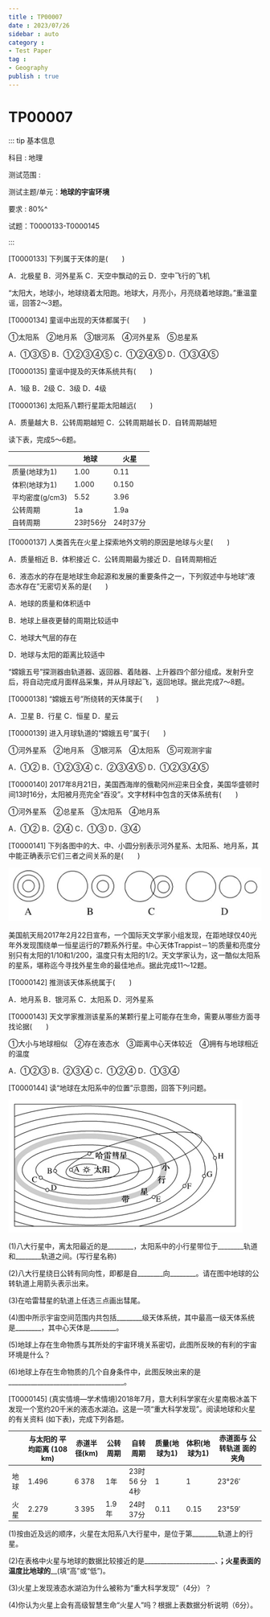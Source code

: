 ```yaml
---
title : TP00007
date : 2023/07/26
sidebar : auto
category : 
- Test Paper
tag : 
- Geography
publish : true
---
```


# TP00007

::: tip 基本信息

科目 : 地理

测试范围 : 

测试主题/单元：**地球的宇宙环境**

要求 : 80%^

试题：T0000133-T0000145

::: 

[T0000133] 下列属于天体的是(　　)

A．北极星 B．河外星系  C．天空中飘动的云 D．空中飞行的飞机

“太阳大，地球小，地球绕着太阳跑。地球大，月亮小，月亮绕着地球跑。”重温童谣，回答2～3题。

[T0000134] 童谣中出现的天体都属于(　　)

①太阳系　②地月系　③银河系　④河外星系　⑤总星系

A．①③⑤    B．①②③④⑤   C．①②④⑤    D．①③④⑤

[T0000135] 童谣中提及的天体系统共有(　　)

A．1级    B．2级     C．3级    D．4级

[T0000136] 太阳系八颗行星距太阳越远(　　)

A．质量越大    B．公转周期越短    C．公转周期越长    D．自转周期越短

读下表，完成5～6题。

|                 | 地球     | 火星     |
| --------------- | -------- | -------- |
| 质量(地球为1)   | 1.00     | 0.11     |
| 体积(地球为1)   | 1.000    | 0.150    |
| 平均密度(g/cm3) | 5.52     | 3.96     |
| 公转周期        | 1a       | 1.9a     |
| 自转周期        | 23时56分 | 24时37分 |

[T0000137] 人类首先在火星上探索地外文明的原因是地球与火星(　　)

A．质量相近   B．体积接近   C．公转周期最为接近   D．自转周期相近

6．液态水的存在是地球生命起源和发展的重要条件之一，下列叙述中与地球“液态水存在”无密切关系的是(　　)

A．地球的质量和体积适中

B．地球上昼夜更替的周期比较适中

C．地球大气层的存在

D．地球与太阳的距离比较适中

 “嫦娥五号”探测器由轨道器、返回器、着陆器、上升器四个部分组成。发射升空后，将自动完成月面样品采集，并从月球起飞，返回地球。据此完成7～8题。

[T0000138] “嫦娥五号”所绕转的天体属于(　　)

A．卫星    B．行星   C．恒星   D．星云

[T0000139] 进入月球轨道的“嫦娥五号”属于(　　)

①河外星系　②地月系　③银河系　④太阳系　⑤可观测宇宙

A．①②       B．①②③④       C．②③④⑤     D．①②③④⑤

[T0000140] 2017年8月21日，美国西海岸的俄勒冈州迎来日全食，美国华盛顿时间13时16分，太阳被月亮完全“吞没”。文字材料中包含的天体系统有(　　)

①河外星系　②总星系　③太阳系　④地月系

A．①②       B．②④     C．①③       D．③④

[T0000141] 下列各图中的大、中、小圆分别表示河外星系、太阳系、地月系，其中能正确表示它们三者之间关系的是(　　)

![T00000141-1](./img/T00000141-1.png)

美国航天局2017年2月22日宣布，一个国际天文学家小组发现，在距地球仅40光年外发现围绕单一恒星运行的7颗系外行星。中心天体Trappist－1的质量和亮度分别只有太阳的1/10和1/200，温度只有太阳的1/2。天文学家认为，这一酷似太阳系的星系，堪称迄今寻找外星生命的最佳地点。据此完成11～12题。

[T0000142] 推测该天体系统属于(　　)

A．地月系   B．银河系     C．太阳系   D．河外星系

[T0000143] 天文学家推测该星系的某颗行星上可能存在生命，需要从哪些方面寻找论据(　　)

①大小与地球相似　②存在液态水　③距离中心天体较近　④拥有与地球相近的温度

A．①②③   B．②③④   C．①②④   D．①③④

[T0000144] 读“地球在太阳系中的位置”示意图，回答下列问题。

![T00000144-1](./img/T00000144-1.png)

(1)八大行星中，离太阳最近的是________，太阳系中的小行星带位于________轨道和________轨道之间。(写行星名称)

(2)八大行星绕日公转有同向性，即都是自________向________。请在图中地球的公转轨道上用箭头表示出来。

(3)在哈雷彗星的轨道上任选三点画出彗尾。

(4)图中所示宇宙空间范围内共包括________级天体系统，其中最高一级天体系统是________，其中心天体是________。

(5)地球上存在生命物质与其所处的宇宙环境关系密切，此图所反映的有利的宇宙环境是什么？

(6)地球上存在生命物质的几个自身条件中，此图反映出来的是____________________________________。





[T0000145] (真实情境—学术情境)2018年7月，意大利科学家在火星南极冰盖下发现一个宽约20千米的液态水湖泊。这是一项“重大科学发现”。阅读地球和火星的有关资料 (如下表)，完成下列各题。

|      | 与太阳的  平均距离  (108 km) | 赤道半  径(km) | 公转  周期 | 自转  周期    | 质量(地  球为1) | 体积(地  球为1) | 赤道面与  公转轨道  面的夹角 |
| ---- | ---------------------------- | -------------- | ---------- | ------------- | --------------- | --------------- | ---------------------------- |
| 地球 | 1.496                        | 6 378          | 1年        | 23时56  分4秒 | 1               | 1               | 23°26′                       |
| 火星 | 2.279                        | 3 395          | 1.9年      | 24时  37分    | 0.11            | 0.15            | 23°59′                       |

(1)按由近及远的顺序，火星在太阳系八大行星中，是位于第________轨道上的行星。

(2)在表格中火星与地球的数据比较接近的是______________________、__________________；火星表面的温度比地球的____________________(填“高”或“低”)。 

(3)火星上发现液态水湖泊为什么被称为“重大科学发现”（4分）？

 

 

 

 

(4)你认为火星上会有高级智慧生命“火星人”吗？根据上表数据分析说明（6分）。



 





